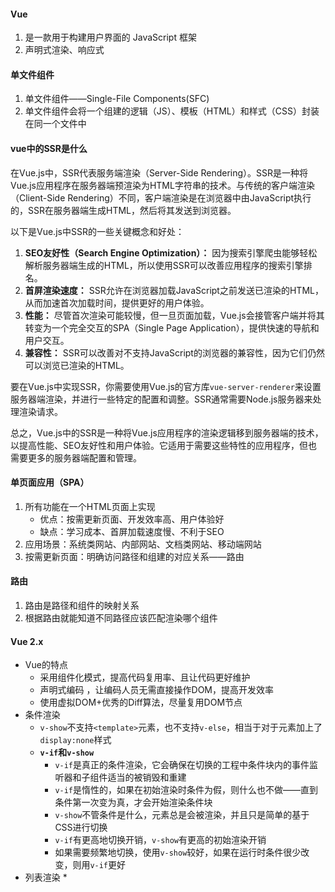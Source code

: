 #### Vue

1. 是一款用于构建用户界面的 JavaScript 框架
2. 声明式渲染、响应式

#### 单文件组件

1. 单文件组件——Single-File Components(SFC)
2. 单文件组件会将一个组建的逻辑（JS）、模板（HTML）和样式（CSS）封装在同一个文件中

#### vue中的SSR是什么

在Vue.js中，SSR代表服务端渲染（Server-Side Rendering）。SSR是一种将Vue.js应用程序在服务器端预渲染为HTML字符串的技术。与传统的客户端渲染（Client-Side Rendering）不同，客户端渲染是在浏览器中由JavaScript执行的，SSR在服务器端生成HTML，然后将其发送到浏览器。

以下是Vue.js中SSR的一些关键概念和好处：

1. **SEO友好性（Search Engine Optimization）：** 因为搜索引擎爬虫能够轻松解析服务器端生成的HTML，所以使用SSR可以改善应用程序的搜索引擎排名。
2. **首屏渲染速度：** SSR允许在浏览器加载JavaScript之前发送已渲染的HTML，从而加速首次加载时间，提供更好的用户体验。
3. **性能：** 尽管首次渲染可能较慢，但一旦页面加载，Vue.js会接管客户端并将其转变为一个完全交互的SPA（Single Page Application），提供快速的导航和用户交互。
4. **兼容性：** SSR可以改善对不支持JavaScript的浏览器的兼容性，因为它们仍然可以浏览已渲染的HTML。

要在Vue.js中实现SSR，你需要使用Vue.js的官方库`vue-server-renderer`来设置服务器端渲染，并进行一些特定的配置和调整。SSR通常需要Node.js服务器来处理渲染请求。

总之，Vue.js中的SSR是一种将Vue.js应用程序的渲染逻辑移到服务器端的技术，以提高性能、SEO友好性和用户体验。它适用于需要这些特性的应用程序，但也需要更多的服务器端配置和管理。

#### 单页面应用（SPA）

1. 所有功能在一个HTML页面上实现
   * 优点：按需更新页面、开发效率高、用户体验好
   * 缺点：学习成本、首屏加载速度慢、不利于SEO
2. 应用场景：系统类网站、内部网站、文档类网站、移动端网站
3. 按需更新页面：明确访问路径和组建的对应关系——路由

#### 路由

1. 路由是路径和组件的映射关系
2. 根据路由就能知道不同路径应该匹配渲染哪个组件

#### Vue 2.x

* Vue的特点
  * 采用组件化模式，提高代码复用率、且让代码更好维护
  * 声明式编码 ，让编码人员无需直接操作DOM，提高开发效率
  * 使用虚拟DOM+优秀的Diff算法，尽量复用DOM节点
* 条件渲染
  * `v-show`不支持`<template>`元素，也不支持`v-else`，相当于对于元素加上了`display:none`样式
  * **`v-if`和`v-show`**
    * `v-if`是真正的条件渲染，它会确保在切换的工程中条件块内的事件监听器和子组件适当的被销毁和重建
    * `v-if`是惰性的，如果在初始渲染时条件为假，则什么也不做——直到条件第一次变为真，才会开始渲染条件块
    * `v-show`不管条件是什么，元素总是会被渲染，并且只是简单的基于CSS进行切换
    * `v-if`有更高地切换开销，`v-show`有更高的初始渲染开销
    * 如果需要频繁地切换，使用`v-show`较好，如果在运行时条件很少改变，则用`v-if`更好
* 列表渲染
  * 